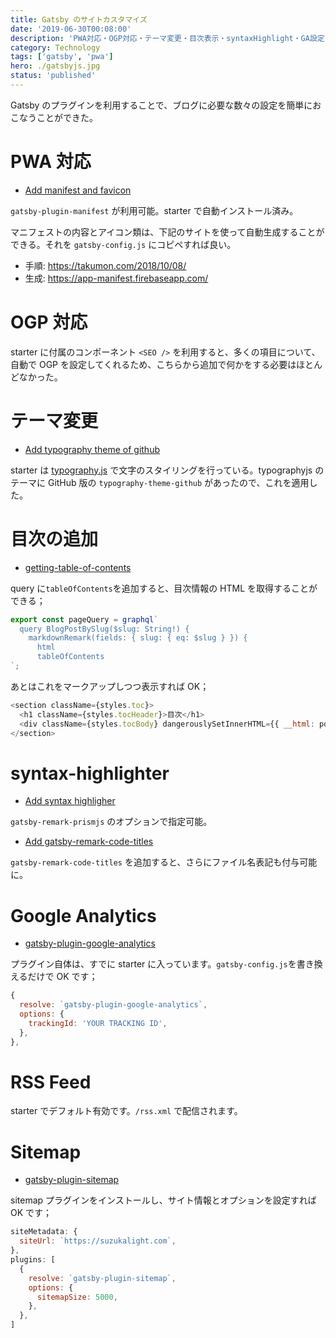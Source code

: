 ```yaml
---
title: Gatsby のサイトカスタマイズ
date: '2019-06-30T00:08:00'
description: 'PWA対応・OGP対応・テーマ変更・目次表示・syntaxHighlight・GA設定・RSS・Sitemap'
category: Technology
tags: ['gatsby', 'pwa']
hero: ./gatsbyjs.jpg
status: 'published'
---
```


Gatsby のプラグインを利用することで、ブログに必要な数々の設定を簡単におこなうことができた。

# PWA 対応

- [Add manifest and favicon](https://github.com/suzukalight/suzukalight.github.io/commit/13b7d4660c560061a3892daa54e76b89162cb2ef)

`gatsby-plugin-manifest` が利用可能。starter で自動インストール済み。

マニフェストの内容とアイコン類は、下記のサイトを使って自動生成することができる。それを `gatsby-config.js` にコピペすれば良い。

- 手順: https://takumon.com/2018/10/08/
- 生成: https://app-manifest.firebaseapp.com/

# OGP 対応

starter に付属のコンポーネント `<SEO />` を利用すると、多くの項目について、自動で OGP を設定してくれるため、こちらから追加で何かをする必要はほとんどなかった。

# テーマ変更

- [Add typography theme of github](https://github.com/suzukalight/suzukalight.github.io/commit/976447b1a6b7cdeb3a6fd60b6ba8663f8174321b)

starter は [typography.js](https://kyleamathews.github.io/typography.js/) で文字のスタイリングを行っている。typographyjs のテーマに GitHub 版の `typography-theme-github` があったので、これを適用した。

# 目次の追加

- [getting-table-of-contents](https://www.gatsbyjs.org/packages/gatsby-transformer-remark/#getting-table-of-contents)

query に`tableOfContents`を追加すると、目次情報の HTML を取得することができる；

```javascript{5}:title=templates/BlogPost/index.js
export const pageQuery = graphql`
  query BlogPostBySlug($slug: String!) {
    markdownRemark(fields: { slug: { eq: $slug } }) {
      html
      tableOfContents
`;
```

あとはこれをマークアップしつつ表示すれば OK；

```javascript
<section className={styles.toc}>
  <h1 className={styles.tocHeader}>目次</h1>
  <div className={styles.tocBody} dangerouslySetInnerHTML={{ __html: post.tableOfContents }} />
</section>
```

# syntax-highlighter

- [Add syntax highligher](https://github.com/suzukalight/suzukalight.github.io/commit/ed08bb35190bbb2bea121af2a0cedfddff6388a8)

`gatsby-remark-prismjs` のオプションで指定可能。

- [Add gatsby-remark-code-titles](https://github.com/suzukalight/suzukalight.github.io/commit/91aeab5e033a4f8001d363ddf88dd538f80c8e1f)

`gatsby-remark-code-titles` を追加すると、さらにファイル名表記も付与可能に。

# Google Analytics

- [gatsby-plugin-google-analytics](https://www.gatsbyjs.org/packages/gatsby-plugin-google-analytics/)

プラグイン自体は、すでに starter に入っています。`gatsby-config.js`を書き換えるだけで OK です；

```javascript{4}:title=gatsby-config.js
{
  resolve: `gatsby-plugin-google-analytics`,
  options: {
    trackingId: 'YOUR TRACKING ID',
  },
},
```

# RSS Feed

starter でデフォルト有効です。`/rss.xml` で配信されます。

# Sitemap

- [gatsby-plugin-sitemap](https://www.gatsbyjs.org/packages/gatsby-plugin-sitemap/)

sitemap プラグインをインストールし、サイト情報とオプションを設定すれば OK です；

```javascript{2,6-9}:title=gatsby-config.js
siteMetadata: {
  siteUrl: `https://suzukalight.com`,
},
plugins: [
  {
    resolve: `gatsby-plugin-sitemap`,
    options: {
      sitemapSize: 5000,
    },
  },
]
```
